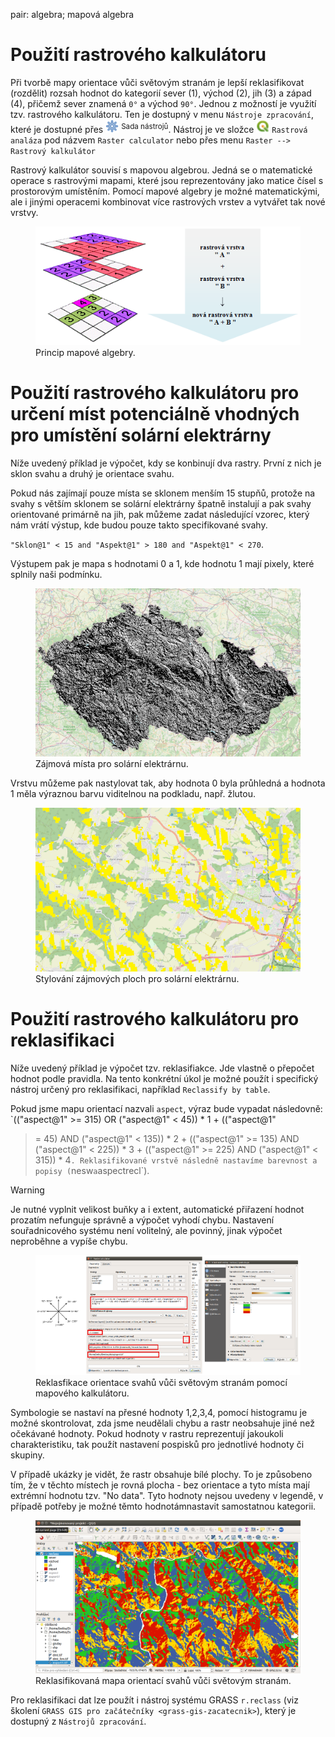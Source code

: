 <div class="index">

pair: algebra; mapová algebra

</div>

# Použití rastrového kalkulátoru

Při tvorbě mapy orientace vůči světovým stranám je lepší reklasifikovat
(rozdělit) rozsah hodnot do kategorií sever (1), východ (2), jih (3) a
západ (4), přičemž sever znamená `0°` a východ `90°`. Jednou z možností
je využití tzv. rastrového kalkulátoru. Ten je dostupný v menu `Nástroje
zpracování`, které je dostupné přes
<img src="../images/icon/processingAlgorithm.png" style="width:1.5em"
alt="processingAlgorithm" /> <sup>Sada nástrojů</sup>. Nástroj je ve
složce <img src="../images/icon/providerQgis.png" style="width:1.5em"
alt="providerQgis" /> `Rastrová analáza` pod názvem `Raster calculator`
nebo přes menu `Raster --> Rastrový kalkulátor`

Rastrový kalkulátor souvisí s mapovou algebrou. Jedná se o matematické
operace s rastrovými mapami, které jsou reprezentovány jako matice čísel
s prostorovým umístěním. Pomocí mapové algebry je možné matematickými,
ale i jinými operacemi kombinovat více rastrových vrstev a vytvářet tak
nové vrstvy.

<div id="rstcalculator">

<figure>
<img src="images/rstcalculator.png" class="small"
alt="images/rstcalculator.png" />
<figcaption>Princip mapové algebry.</figcaption>
</figure>

</div>

# Použití rastrového kalkulátoru pro určení míst potenciálně vhodných pro umístění solární elektrárny

Níže uvedený příklad je výpočet, kdy se konbinují dva rastry. První z
nich je sklon svahu a druhý je orientace svahu.

Pokud nás zajímají pouze místa se sklonem menším 15 stupňů, protože na
svahy s větším sklonem se solární elektrárny špatně instalují a pak
svahy orientované primárně na jih, pak můžeme zadat následující vzorec,
který nám vrátí výstup, kde budou pouze takto specifikované svahy.

`"Sklon@1" < 15 and "Aspekt@1" > 180 and "Aspekt@1" < 270`.

Výstupem pak je mapa s hodnotami 0 a 1, kde hodnotu 1 mají pixely, které
splnily naši podmínku.

<div id="soc1">

<figure>
<img src="images/soc1.png" class="large" alt="images/soc1.png" />
<figcaption>Zájmová místa pro solární elektrárnu.</figcaption>
</figure>

</div>

Vrstvu můžeme pak nastylovat tak, aby hodnota 0 byla průhledná a hodnota
1 měla výraznou barvu viditelnou na podkladu, např. žlutou.

<div id="soc2">

<figure>
<img src="images/soc2.png" class="large" alt="images/soc2.png" />
<figcaption>Stylování zájmových ploch pro solární
elektrárnu.</figcaption>
</figure>

</div>

# Použití rastrového kalkulátoru pro reklasifikaci

Níže uvedený příklad je výpočet tzv. reklasifiakce. Jde vlastně o
přepočet hodnot podle pravidla. Na tento konkrétní úkol je možné použít
i specifický nástroj určený pro reklasifikaci, například
`Reclassify by table`.

Pokud jsme mapu orientací nazvali `aspect`, výraz bude vypadat
následovně:
`(("aspect@1"  >= 315)  OR  ("aspect@1" < 45)) * 1 + (("aspect@1"  
>= 45)  AND  ("aspect@1" < 135)) * 2 + (("aspect@1"  >= 135)  AND  ("aspect@1" 
< 225)) * 3 + (("aspect@1"  >= 225)  AND  ("aspect@1" < 315)) * 4`.
Reklasifikované vrstvě následně nastavíme barevnost a popisy (`nesw` a
`aspectrecl`).

> [!WARNING]
> Je nutné vyplnit velikost buňky a i extent, automatické přiřazení
> hodnot prozatím nefunguje správně a výpočet vyhodí chybu. Nastavení
> souřadnicového systému není volitelný, ale povinný, jinak výpočet
> neproběhne a vypíše chybu.

<div id="nesw">

<figure>
<img src="images/nesw.png" class="large" alt="images/nesw.png" />
<figcaption>Reklasfikace orientace svahů vůči světovým stranám pomocí
mapového kalkulátoru.</figcaption>
</figure>

</div>

Symbologie se nastaví na přesné hodnoty 1,2,3,4, pomocí histogramu je
možné skontrolovat, zda jsme neudělali chybu a rastr neobsahuje jiné než
očekávané hodnoty. Pokud hodnoty v rastru reprezentují jakoukoli
charakteristiku, tak použít nastavení pospisků pro jednotlivé hodnoty či
skupiny.

V případě ukázky je vidět, že rastr obsahuje bílé plochy. To je
způsobeno tím, že v těchto místech je rovná plocha - bez orientace a
tyto místa mají extrémní hodnotu tzv. "No data". Tyto hodnoty nejsou
uvedeny v legendě, v případě potřeby je možné těmto hodnotámnastavit
samostatnou kategorii.

<div id="aspectrecl">

<figure>
<img src="images/aspect_recl.png" class="middle"
alt="images/aspect_recl.png" />
<figcaption>Reklasifikovaná mapa orientací svahů vůči světovým
stranám.</figcaption>
</figure>

</div>

<div class="noteadvanced">

Pro reklasifikaci dat lze použít i nástroj systému GRASS `r.reclass`
(viz školení `GRASS GIS pro
začátečníky <grass-gis-zacatecnik>`), který je dostupný z
`Nástrojů zpracování`.

</div>
